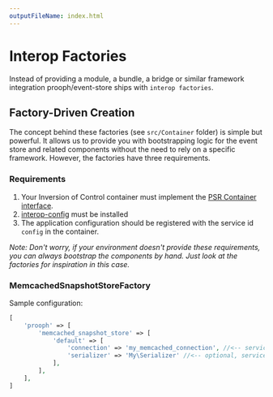 ```yaml
---
outputFileName: index.html
---
```


# Interop Factories

Instead of providing a module, a bundle, a bridge or similar framework integration prooph/event-store ships with `interop factories`.

## Factory-Driven Creation

The concept behind these factories (see `src/Container` folder) is simple but powerful. It allows us to provide you with bootstrapping logic for the event store and related components
without the need to rely on a specific framework. However, the factories have three requirements.

### Requirements

1. Your Inversion of Control container must implement the [PSR Container interface](https://github.com/php-fig/container).
2. [interop-config](https://github.com/sandrokeil/interop-config) must be installed
3. The application configuration should be registered with the service id `config` in the container.

*Note: Don't worry, if your environment doesn't provide these requirements, you can
always bootstrap the components by hand. Just look at the factories for inspiration in this case.*

### MemcachedSnapshotStoreFactory

Sample configuration:

```php
[
    'prooph' => [
        'memcached_snapshot_store' => [
            'default' => [
                'connection' => 'my_memcached_connection', //<-- service name of your memcached connection
                'serializer' => 'My\Serializer' //<-- optional, service name of a custom serializer
            ],
        ],
    ],
]
```
